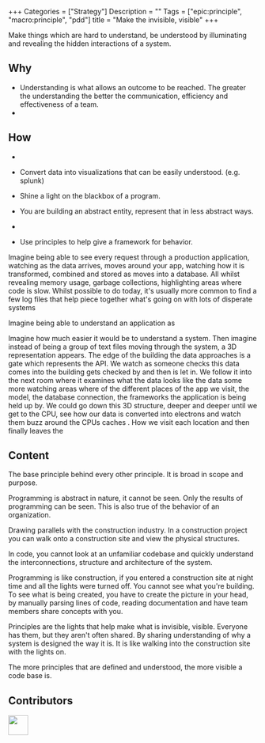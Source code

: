 
+++
Categories = ["Strategy"]
Description = ""
Tags = ["epic:principle", "macro:principle", "pdd"]
title = "Make the invisible, visible"
+++


Make things which are hard to understand, be understood by illuminating and revealing the hidden interactions of a system.


## Why

* Understanding is what allows an outcome to be reached. The greater the understanding the better the communication, efficiency and effectiveness of a team.
*


## How

*

* Convert data into visualizations that can be easily understood. (e.g. splunk)
* Shine a light on the blackbox of a program.
* You are building an abstract entity, represent that in less abstract ways.
*
* Use principles to help give a framework for behavior.


Imagine being able to see every request through a production application, watching as the data arrives, moves around your app, watching how it is transformed, combined and stored as moves into a database. All whilst revealing memory usage, garbage collections, highlighting areas where code is slow. Whilst possible to do today, it's usually more common to find a few log files that help piece together what's going on with lots of disperate systems

Imagine being able to understand an application as



Imagine how much easier it would be to understand a system. Then imagine instead of being a group of text files moving through the system, a 3D representation appears. The edge of the building the data approaches is a gate which represents the API. We watch as someone checks this data comes into the building gets checked by and then is let in. We follow it into the next room where it examines what the data looks like the data some more watching areas where  of the different places of the app we visit, the model, the database connection, the frameworks the application is being held up by. We could go down this 3D structure, deeper and deeper until we get to the CPU, see how our data is converted into electrons and watch them buzz around the CPUs caches . How we visit each location   and then finally leaves the


## Content

The base principle behind every other principle. It is broad in scope and purpose.

Programming is abstract in nature, it cannot be seen. Only the results of programming can be seen. This is also true of the behavior of an organization.

Drawing parallels with the construction industry. In a construction project you can walk onto a construction site and view the physical structures.

In code, you cannot look at an unfamiliar codebase and quickly understand the interconnections, structure and architecture of the system.

Programming is like construction, if you entered a construction site at night time and all the lights were turned off. You cannot see what you're building. To see what is being created, you have to create the picture in your head, by manually parsing lines of code, reading documentation and  have team members share concepts with you.

Principles are the lights that help make what is invisible, visible. Everyone has them, but they aren't often shared. By sharing understanding of why a system is designed the way it is. It is like walking into the construction site with the lights on.

The more principles that are defined and understood, the more visible a code base is.




## Contributors

<a class="contributor" alt="Adam Craven" href="https://github.com/adamcraven">
  <img src="https://github.com/adamcraven.png?size=80" width="40">
</a>

